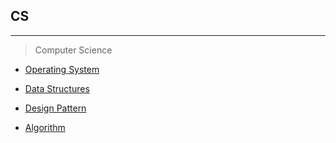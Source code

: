 ## CS
---

> Computer Science

* [Operating System](/os)

* [Data Structures](/dataStructures)

* [Design Pattern](/designPattern)

* [Algorithm](/algorithm)
